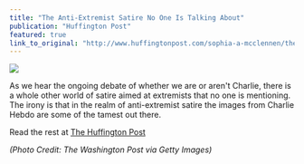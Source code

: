 ```yaml
---
title: "The Anti-Extremist Satire No One Is Talking About"
publication: "Huffington Post"
featured: true
link_to_original: "http://www.huffingtonpost.com/sophia-a-mcclennen/the-antiextremist-satire-_b_6519000.html"
---
```

![](/assets/img/mcl-anti-extremist-satire.jpg)

As we hear the ongoing debate of whether we are or aren't Charlie, there is a whole other world of satire aimed at extremists that no one is mentioning. The irony is that in the realm of anti-extremist satire the images from Charlie Hebdo are some of the tamest out there.

Read the rest at [The Huffington Post](http://www.huffingtonpost.com/sophia-a-mcclennen/the-antiextremist-satire-_b_6519000.html)

_(Photo Credit: The Washington Post via Getty Images)_
